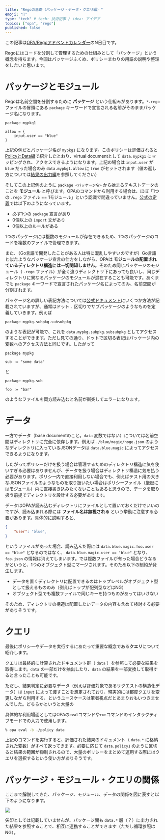 ```yaml
---
title: "Regoの基礎（パッケージ・データ・クエリ編）"
emoji: "👋"
type: "tech" # tech: 技術記事 / idea: アイデア
topics: ["opa", "rego"]
published: false
---
```


この記事は[OPA/Regoアドベントカレンダー](https://adventar.org/calendars/6601)のN日目です。

Regoにはコードを分割して管理するための仕組みとして「パッケージ」という概念を持ちます。今回はパッケージふくめ、ポリシーまわりの用語の説明や整理をしたいと思います。

# パッケージとモジュール

Regoは名前空間を分割するために **パッケージ** という仕組みがあります。`*.rego` ファイルの冒頭にある `package` キーワードで宣言される名前がそのままパッケージ名になります。

```rego:policy1.rego
package mypkg1

allow = {
    input.user == "blue"
}
```

上記の例だとパッケージ名が `mypkg1` になります。このポリシーは評価されると[PolicyとData編](https://zenn.dev/mizutani/articles/752b9234af7cc8)で紹介したとおり、virtual documentとして `data.mypkg1` にマッピングされ、アクセスできるようになります。上記の場合は `input.user` が `blue` だった場合のみ `data.mypkg1.allow` に `true` がセットされます（値の返し方については[結果の出力編](https://zenn.dev/mizutani/articles/c24085137ca798)を参照してください）

そしてこの上記例のように `package <パッケージ名>` から始まるテキストデータのことを **モジュール** と呼びます。OPAのコマンドから利用する場合は、ほぼ「1つの `.rego` ファイル == 1モジュール」という認識で間違っていません。[公式の定義](https://www.openpolicyagent.org/docs/latest/policy-language/#modules)では以下のようになっています。

- 必ず1つの `package` 宣言があり
- 0個以上の `import` 文があり
- 0個以上のルールがある

1つのパッケージには複数のモジュールが存在できるため、1つのパッケージのコードを複数のファイルで管理できます。

また、（Go言語で開発したことがある人は特に混乱しやすいのですが）Go言語と似たようなパッケージ宣言の仕方をしながら、OPAは **モジュールの配置されているディレクトリ構造には一切関知しません**。そのため同じパッケージのモジュール（ `.rego` ファイル）が全く違うディレクトリ下にあっても良いし、同じディレクトリに異なるパッケージのモジュールが混在することも可能です。あくまでも `package` キーワードで宣言されたパッケージ名によってのみ、名前空間が分割されます。

パッケージ名の詳しい表記方法については[公式ドキュメント](https://www.openpolicyagent.org/docs/latest/policy-language/#packages)にいくつか方法が記載されていますが、通常はドット `.` 区切りでサブパッケージのようなものを定義していきます。例えば

```rego
package mypkg.subpkg.subsubpkg
```

のような表記が可能で、これを `data.mypkg.subpkg.subsubpkg` としてアクセスすることができます。ただし見ての通り、ドットで区切る表記はパッケージ内の変数へのアクセス方法と同じです。したがって

```rego:policy1.rego
package mypkg

sub := "some data"
```

と

```rego:policy2.rego
package mypkg.sub

foo := "bar"
```

のようなファイルを両方読み込むと名前が衝突してエラーになります。

# データ

一方でデータ（base documentのこと。`data` 変数ではない）については名前空間はディレクトリに完全に依存します。例えば `./blue/magic/hoge.json` のようなディレクトリに入っているJSONデータは `data.blue.magic` によってアクセスできるようになります。

したがってポリシーだけを扱う場合は管理するためのディレクトリ構造に気を使いすぎる必要はありませんが、データを扱う場合はディレクトリ構造に気を払う必要があります。ポリシー内で直接利用しない場合でも、例えばテスト用の大きなJSONファイルのようなものを取り扱いたい場合はポリシーファイル（厳密にはモジュール）内に直接書き込みたくないこともあると思うので、データを取り扱う前提でディレクトリを設計する必要があります。

データはOPAが読み込むディレクトリにファイルとして置いておくだけでいいのですが、読み込まれる際には **ファイル名は無視される** という挙動に注意する必要があります。具体的に説明すると、

```json:./blue/magic/foo.json
{
    "user": "blue",
}
```

というファイルがあった場合、読み込んだ際には `data.blue.magic.foo.user == "blue"` となるのではなく、 `data.blue.magic.user == "blue"` となり、`foo.json` の情報は消えてしまいます。では複数ファイルが有った場合どうなるかというと、1つのオブジェクト型にマージされます。そのため以下の制約が発生します。

- データを置くディレクトリに配置できるのはトップレベルがオブジェクト型として扱えるもののみ（例えばトップが配列型などはNG）
- オブジェクト型でも複数ファイルで同じキーを持つものがあってはいけない

そのため、ディレクトリの構造は配置したいデータの内容も含めて検討する必要がありそうです。

# クエリ

最後にポリシーやデータを実行するにあたって重要な概念である**クエリ**について紹介します。

クエリは最終的に計算されたドキュメント群（ `data` ）を参照して必要な結果を取得します。`data` の一部だけを抽出したり、`data` の結果を一部変換して取得すると言ったことも可能です。

ただし、結果判定に必要なデータ（例えば評価対象であるリクエストの構造化データ）は `input` によって渡すことを想定されており、現実的には都度クエリを変更しながら利用する、というユースケースは筆者視点だとあまりおもいつきませんでした。どちらかというと大量の

具体的な利用場面としてはOPAの`eval`コマンドや`run`コマンドのインタラクティブモードでの入力で使用します。

```bash
% opa eval -b ./policy data
```

上記のコマンドを実行すると、評価された結果のドキュメント（ `data.*` に格納された変数）がすべて返ってきます。必要に応じて `data.policy1` のように区切ると結果の範囲が抑制されるので、大量のポリシーをまとめて運用する際にはクエリを選択するという使い方がありそうです。

# パッケージ・モジュール・クエリの関係

ここまで解説してきた、パッケージ、モジュール、データの関係を図に表すと以下のようになります。

![](https://storage.googleapis.com/zenn-user-upload/6eaccc2e84ad-20211205.jpg)

矢印としては記載していませんが、パッケージ間も `data.*` 層（？）に出力された結果を参照することで、相互に連携することができます（ただし循環参照はNG）。